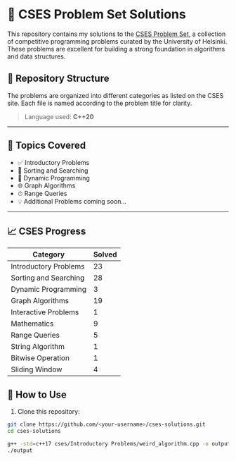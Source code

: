 # 🚀 CSES Problem Set Solutions

This repository contains my solutions to the [CSES Problem Set](https://cses.fi/problemset/), a collection of competitive programming problems curated by the University of Helsinki. These problems are excellent for building a strong foundation in algorithms and data structures.

## 📁 Repository Structure

The problems are organized into different categories as listed on the CSES site. Each file is named according to the problem title for clarity.


> Language used: **C++20**

---

## 📌 Topics Covered

- ✅ Introductory Problems  
- 🔄 Sorting and Searching  
- 🧠 Dynamic Programming  
- 🌐 Graph Algorithms  
- ⏱ Range Queries  
- 💡 Additional Problems coming soon...

---
## 📈 CSES Progress

<!--PROGRESS_START-->

| Category | Solved |
|----------|--------|
| Introductory Problems | 23 |
| Sorting and Searching | 28 |
| Dynamic Programming | 3 |
| Graph Algorithms | 19 |
| Interactive Problems | 1 |
| Mathematics | 9 |
| Range Queries | 5 |
| String Algorithm | 1 |
| Bitwise Operation | 1 |
| Sliding Window | 4 |
<!--PROGRESS_END-->

## 📂 How to Use

1. Clone this repository:
```bash
git clone https://github.com/<your-username>/cses-solutions.git
cd cses-solutions

g++ -std=c++17 cses/Introductory Problems/weird_algorithm.cpp -o output
./output

